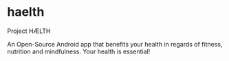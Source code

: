 # haelth
Project HÆLTH

An Open-Source Android app that benefits your health in regards of fitness, nutrition and mindfulness.
Your health is essential!
